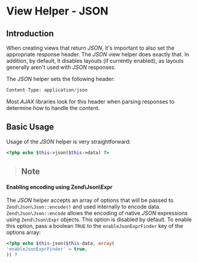 # View Helper - JSON

## Introduction

When creating views that return *JSON*, it's important to also set the appropriate response header.
The *JSON* view helper does exactly that. In addition, by default, it disables layouts (if currently
enabled), as layouts generally aren't used with *JSON* responses.

The *JSON* helper sets the following header:

```php
Content-Type: application/json
```

Most *AJAX* libraries look for this header when parsing responses to determine how to handle the
content.

## Basic Usage

Usage of the *JSON* helper is very straightforward:

```php
<?php echo $this->json($this->data) ?>
```

> ## Note
#### Enabling encoding using Zend\\Json\\Expr
The *JSON* helper accepts an array of options that will be passed to `Zend\Json\Json::encode()` and
used internally to encode data.
`Zend\Json\Json::encode` allows the encoding of native *JSON* expressions using `Zend\Json\Expr`
objects. This option is disabled by default. To enable this option, pass a boolean `TRUE` to the
`enableJsonExprFinder` key of the options array:
```php
<?php echo $this-json($this-data, array(
'enableJsonExprFinder' = true,
)) ?
```
